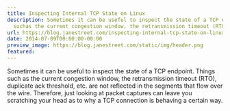 ```yaml
---
title: Inspecting Internal TCP State on Linux
description: Sometimes it can be useful to inspect the state of a TCP endpoint. Things
  suchas the current congestion window, the retransmission timeout (RTO), duplicateac...
url: https://blog.janestreet.com/inspecting-internal-tcp-state-on-linux/
date: 2014-07-09T00:00:00-00:00
preview_image: https://blog.janestreet.com/static/img/header.png
featured:
---
```


<p>Sometimes it can be useful to inspect the state of a TCP endpoint. Things such
as the current congestion window, the retransmission timeout (RTO), duplicate
ack threshold, etc. are not reflected in the segments that flow over the wire.
Therefore, just looking at packet captures can leave you scratching your head as
to why a TCP connection is behaving a certain way.</p>


